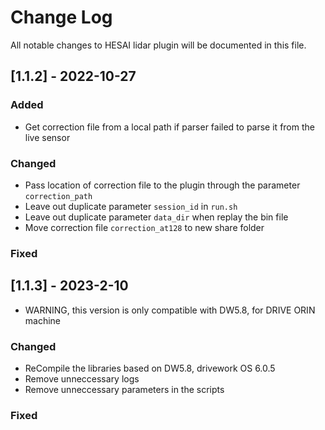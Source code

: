 # Change Log
All notable changes to HESAI lidar plugin will be documented in this file.
 
## [1.1.2] - 2022-10-27
 
### Added
- Get correction file from a local path if parser failed to parse it from the live sensor
 
### Changed
- Pass location of correction file to the plugin through the parameter `correction_path`
- Leave out duplicate parameter `session_id` in `run.sh`
- Leave out duplicate parameter `data_dir` when replay the bin file
- Move correction file `correction_at128` to new share folder

### Fixed

## [1.1.3] - 2023-2-10
 
- WARNING, this version is only compatible with DW5.8, for DRIVE ORIN machine
 
### Changed
- ReCompile the libraries based on DW5.8, drivework OS 6.0.5
- Remove unneccessary logs
- Remove unneccessary parameters in the scripts

### Fixed
